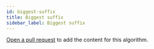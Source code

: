 ```yaml
---
id: biggest-suffix
title: Biggest suffix
sidebar_label: Biggest suffix
---
```


[Open a pull request](https://github.com/AllAlgorithms/algorithms/tree/master/docs/biggest-suffix.md) to add the content for this algorithm.
